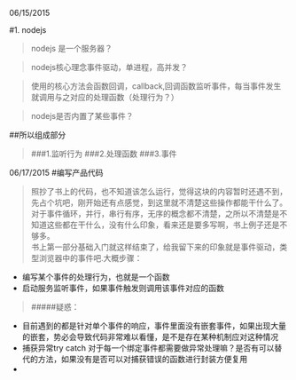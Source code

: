 06/15/2015 

#1. nodejs

>nodejs 是一个服务器？

>nodejs核心理念事件驱动，单进程，高并发？

>使用的核心方法会函数回调，callback,回调函数监听事件，每当事件发生就调用与之对应的处理函数（处理行为？）

>nodejs是否内置了某些事件？

##所以组成部分

>###1.监听行为
>###2.处理函数
>###3.事件


06/17/2015
#编写产品代码
>照抄了书上的代码，也不知道该怎么运行，觉得这块的内容暂时还遇不到，先占个坑吧，刚开始还有点感觉，到这里就不清楚这些操作都能干什么了。对于事件循环，并行，串行有序，无序的概念都不清楚，之所以不清楚是不知道这些都在干什么，没有什么印象，看来还是要多写啊，书上例子还是不够多。<br/>
书上第一部分基础入门就这样结束了，给我留下来的印象就是事件驱动，类型浏览器中的事件吧.大概步骤：
- 编写某个事件的处理行为，也就是一个函数
- 启动服务监听事件，如果事件触发则调用该事件对应的函数

>#####疑惑：</br>
- 目前遇到的都是针对单个事件的响应，事件里面没有嵌套事件，如果出现大量的嵌套，势必会导致代码非常难以看懂，是不是存在某种机制应对这种情况
- 捕获异常try catch 对于每一个绑定事件都需要做异常处理嘛？是否有可以替代的方法，如果没有是否可以对捕获错误的函数进行封装方便复用
-
